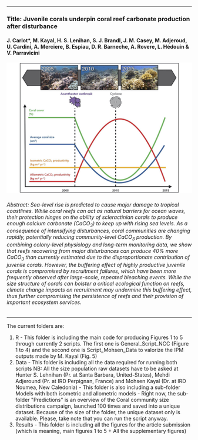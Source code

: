 --------------

### Title: Juvenile corals underpin coral reef carbonate production after disturbance
#### J. Carlot*, M. Kayal, H. S. Lenihan, S. J. Brandl, J. M. Casey, M. Adjeroud, U. Cardini, A. Merciere, B. Espiau, D. R. Barneche, A. Rovere, L. Hédouin & V. Parravicini

![alt text](https://github.com/JayCrlt/Allometric_coral_growth/blob/master/Results/Graphical_Abstract.jpg?raw=true)
###### Abstract: Sea-level rise is predicted to cause major damage to tropical coastlines. While coral reefs can act as natural barriers for ocean waves, their protection hinges on the ability of scleractinian corals to produce enough calcium carbonate (CaCO<sub>3</sub>) to keep up with rising sea levels. As a consequence of intensifying disturbances, coral communities are changing rapidly, potentially reducing community-level CaCO<sub>3</sub> production. By combining colony-level physiology and long-term monitoring data, we show that reefs recovering from major disturbances can produce 40% more CaCO<sub>3</sub> than currently estimated due to the disproportionate contribution of juvenile corals. However, the buffering effect of highly productive juvenile corals is compromised by recruitment failures, which have been more frequently observed after large-scale, repeated bleaching events. While the size structure of corals can bolster a critical ecological function on reefs, climate change impacts on recruitment may undermine this buffering effect, thus further compromising the persistence of reefs and their provision of important ecosystem services. </div>

--------------

The current folders are:
  1) R - This folder is including the main code for producing Figures 1 to 5 through currently 2 scripts. The first one is General_Script_NCC (Figure 1 to 4) and the second one is Script_Mohsen_Data to valorize the IPM outputs made by M. Kayal (Fig. 5)
  2) Data - This folder is including all the data required for running both scripts
NB: All the size population raw datasets have to be asked at Hunter S. Lehnihan (Pr. at Santa Barbara, United-States), Mehdi Adjeround (Pr. at IRD Perpignan, France) and Mohsen Kayal (Dr. at IRD Noumea, New Caledonia)
          - This folder is also including a sub-folder Models with both isometric and allometric models
          - Right now, the sub-folder "Predictions" is an overview of the Coral community size distributions campaign, launched 100 times and saved into a unique dataset. Because of the size of the folder, the unique dataset only is available. Please, take note that you can run the script anyway.
  3) Results - This folder is including all the figures for the article submission (which is meaning, main figures 1 to 5 + All the supplementary figures)
